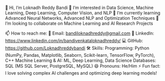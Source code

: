 👋 Hi, I’m Loknadh Reddy Bandi
👀 I’m interested in Data Science, Machine Learning, Deep Learning, Computer Vision, and NLP
🌱 I’m currently learning Advanced Neural Networks, Advanced NLP and Optimization Techniques
💞️ I’m looking to collaborate on Machine Learning and AI Research Projects


📫 How to reach me:
📧 Email: bandiloknadhreddy@gmail.com
🔗 LinkedIn: https://www.linkedin.com/in/bandivenkataloknadhreddy/
💻 GitHub: https://github.com/Loknadhreddybandi
🛠 Skills:
Programming: Python (NumPy, Pandas, Matplotlib, Seaborn, Scikit-learn, TensorFlow, PyTorch), C++
Machine Learning & AI: ML, Deep Learning, Data Science
Databases: SQL (MS SQL Server, PostgreSQL, MySQL)
😄 Pronouns: He/Him
⚡ Fun fact: I love solving complex AI challenges and optimizing deep learning models!
<!---
Loknadhreddybandi/Loknadhreddybandi is a ✨ special ✨ repository because its `README.md` (this file) appears on your GitHub profile.
You can click the Preview link to take a look at your changes.
--->
